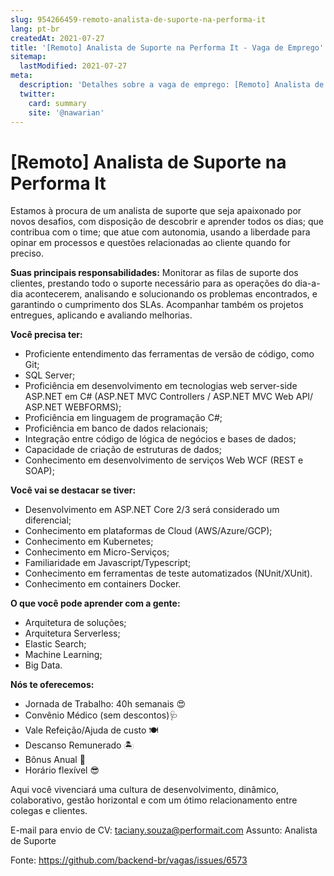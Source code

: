 ```yaml
---
slug: 954266459-remoto-analista-de-suporte-na-performa-it
lang: pt-br
createdAt: 2021-07-27
title: '[Remoto] Analista de Suporte na Performa It - Vaga de Emprego'
sitemap:
  lastModified: 2021-07-27
meta:
  description: 'Detalhes sobre a vaga de emprego: [Remoto] Analista de Suporte na Performa It'
  twitter:
    card: summary
    site: '@nawarian'
---
```


# [Remoto] Analista de Suporte na Performa It

Estamos à procura de um analista de suporte que seja apaixonado por novos desafios, com disposição de descobrir e aprender todos os dias; que contribua com o time; que atue com autonomia, usando a liberdade para opinar em processos e questões relacionadas ao cliente quando for preciso.   

**Suas principais responsabilidades:** 
Monitorar as filas de suporte dos clientes, prestando todo o suporte necessário para as operações do dia-a-dia acontecerem, analisando e solucionando os problemas encontrados, e garantindo o cumprimento dos SLAs. Acompanhar também os projetos entregues, aplicando e avaliando melhorias.   

**Você precisa ter:** 
- Proficiente entendimento das ferramentas de versão de código, como Git; 
- SQL Server; 
- Proficiência em desenvolvimento em tecnologias web server-side ASP.NET em C# (ASP.NET MVC Controllers / ASP.NET MVC Web API/ ASP.NET WEBFORMS); 
- Proficiência em linguagem de programação C#; 
- Proficiência em banco de dados relacionais; 
- Integração entre código de lógica de negócios e bases de dados; 
- Capacidade de criação de estruturas de dados; 
- Conhecimento em desenvolvimento de serviços Web WCF (REST e SOAP);  

**Você vai se destacar se tiver:** 
- Desenvolvimento em ASP.NET Core 2/3 será considerado um diferencial; 
- Conhecimento em plataformas de Cloud (AWS/Azure/GCP); 
- Conhecimento em Kubernetes; 
- Conhecimento em Micro-Serviços; 
- Familiaridade em Javascript/Typescript; 
- Conhecimento em ferramentas de teste automatizados (NUnit/XUnit). 
- Conhecimento em containers Docker.   

**O que você pode aprender com a gente:** 
- Arquitetura de soluções; 
- Arquitetura Serverless; 
- Elastic Search; 
- Machine Learning; 
- Big Data. 

**Nós te oferecemos:**
- Jornada de Trabalho: 40h semanais 😍
- Convênio Médico (sem descontos)🩺
- Vale Refeição/Ajuda de custo 🍽
- Descanso Remunerado 🏝
- Bônus Anual 💸
- Horário flexível 😎

Aqui você vivenciará uma cultura de desenvolvimento, dinâmico, colaborativo, gestão horizontal e com um ótimo relacionamento entre colegas e clientes.

E-mail para envio de CV: taciany.souza@performait.com
Assunto: Analista de Suporte

Fonte: https://github.com/backend-br/vagas/issues/6573
